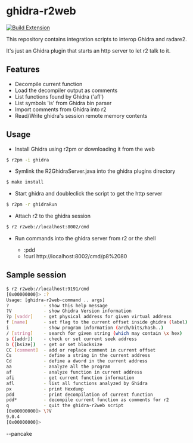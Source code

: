 # ghidra-r2web

[![Build Extension](https://github.com/radareorg/ghidra-r2web/actions/workflows/gradle.yml/badge.svg)](https://github.com/radareorg/ghidra-r2web/actions/workflows/gradle.yml)

This repository contains integration scripts to interop Ghidra and radare2.

It's just an Ghidra plugin that starts an http server to let r2 talk to it.

## Features

* Decompile current function
* Load the decompiler output as comments
* List functions found by Ghidra ('afl')
* List symbols 'is' from Ghidra bin parser
* Import comments from Ghidra into r2
* Read/Write ghidra's session remote memory contents

## Usage

* Install Ghidra using r2pm or downloading it from the web

```bash
$ r2pm -i ghidra
```

* Symlink the R2GhidraServer.java into the ghidra plugins directory

```bash
$ make install
````

* Start ghidra and doubleclick the script to get the http server

```bash
$ r2pm -r ghidraRun
```

* Attach r2 to the ghidra session

```bash
$ r2 r2web://localhost:8002/cmd
```

* Run commands into the ghidra server from r2 or the shell

	* :pdd
	* !curl http://localhost:8002/cmd/p8%2080

## Sample session

```bash
$ r2 r2web://localhost:9191/cmd
[0x00000000]> :?
Usage: [ghidra-r2web-command .. args]
?             - show this help message
?V            - show Ghidra Version information
?p [vaddr]    - get physical address for given virtual address
f [name]      - set flag to the current offset inside ghidra (label)
i             - show program information (arch/bits/hash..)
/ [string]    - search for given string (which may contain \x hex)
s ([addr])    - check or set current seek address
b ([bsize])   - get or set blocksize
CC [comment]  - add or replace comment in current offset
Cs            - define a string in the current address
Cd            - define a dword in the current address
aa            - analyze all the program
af            - analyze function in current address
afi           - get current function information
afl           - list all functions analyzed by Ghidra
px            - print Hexdump
pdd           - print decompilation of current function
pdd*          - decompile current function as comments for r2
q             - quit the ghidra-r2web script
[0x00000000]> \?V
9.0.4
[0x00000000]>
```

--pancake
